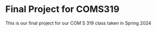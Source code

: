 # Final Project for COMS319

This is our final project for our COM S 319 class taken in Spring 2024
